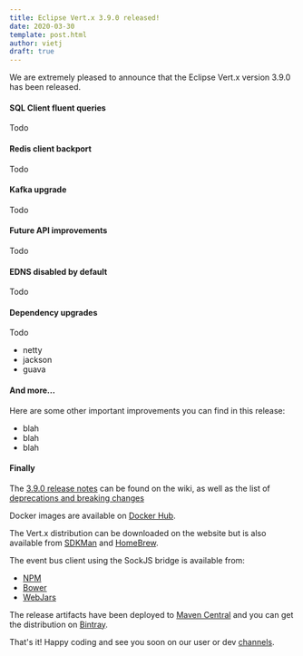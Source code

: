 ```yaml
---
title: Eclipse Vert.x 3.9.0 released!
date: 2020-03-30
template: post.html
author: vietj
draft: true
---
```


We are extremely pleased to announce that the Eclipse Vert.x version 3.9.0 has been released.

#### SQL Client fluent queries

Todo

#### Redis client backport

Todo

#### Kafka upgrade

Todo

#### Future API improvements

Todo

#### EDNS disabled by default

Todo

#### Dependency upgrades

Todo
- netty
- jackson
- guava

#### And more...

Here are some other important improvements you can find in this release:

- blah
- blah
- blah

#### Finally

The [3.9.0 release notes](https://github.com/vert-x3/wiki/wiki/3.9.0-Release-Notes) can be found on the wiki, as well as the
list of [deprecations and breaking changes](https://github.com/vert-x3/wiki/wiki/3.9.0-Deprecations-and-breaking-changes)

Docker images are available on [Docker Hub](https://hub.docker.com/u/vertx/).

The Vert.x distribution can be downloaded on the website but is also available from [SDKMan](http://sdkman.io/index.html) and [HomeBrew](http://brew.sh/).

The event bus client using the SockJS bridge is available from:

* [NPM](https://www.npmjs.com/package/vertx3-eventbus-client)
* [Bower](https://github.com/vert-x3/vertx-bus-bower)
* [WebJars](http://www.webjars.org/)

The release artifacts have been deployed to [Maven Central](http://search.maven.org/#search%7Cga%7C1%7Cg%3A%22io.vertx%22%20AND%20v%3A%223.9.0%22) and you can get the distribution on [Bintray](https://bintray.com/vertx/downloads/distribution/3.9.0/view).

That's it! Happy coding and see you soon on our user or dev [channels](https://vertx.io/community).
